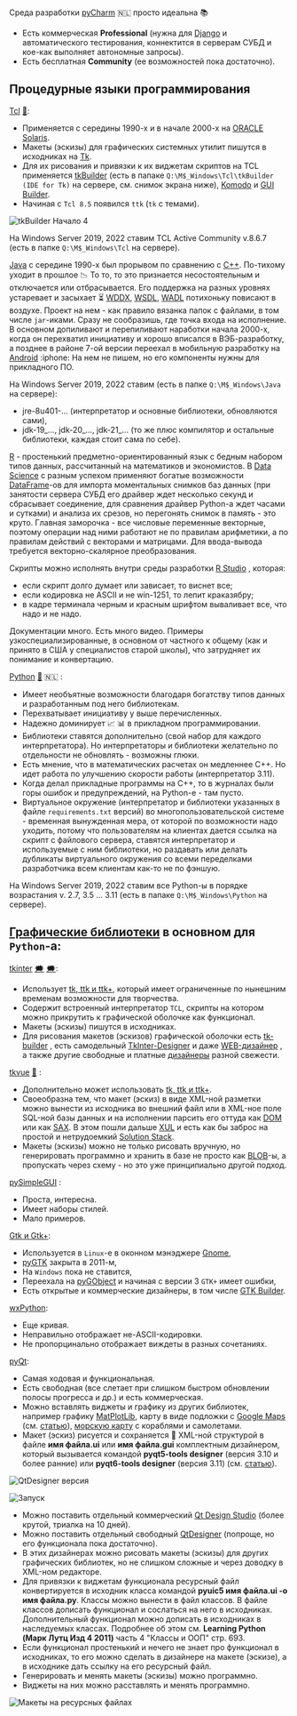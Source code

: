 Среда разработки [pyCharm](https://en.wikipedia.org/wiki/PyCharm) :netherlands: просто идеальна :books:
 - Есть коммерческая **Professional** (нужна для [Django](https://en.wikipedia.org/wiki/Django_(web_framework)) и автоматического тестирования, коннектится в серверам СУБД и кое-как выполняет автономные запросы).
 - Есть бесплатная **Community** (ее возможностей пока достаточно).

## Процедурные языки программирования

[Tcl](https://www.tcl.tk/about/language.html "Делал некоторые графические оболочки с помощью среды разработки tkBuilder") [💬](https://en.wikipedia.org/wiki/Tcl "Описание"):
 - Применяется с середины 1990-х и в начале 2000-х на [ORACLE Solaris](https://en.wikipedia.org/wiki/Oracle_Solaris).
 - Макеты (эскизы) для графических системных утилит пишутся в исходниках на [Tk](https://en.wikipedia.org/wiki/Tk_(software)).
 - Для их рисования и привязки к их виджетам скриптов на TCL применяется [tkBuilder](https://sourceforge.net/projects/tkbuilder84/) (есть в папаке `Q:\M$_Windows\Tcl\tkBuilder (IDE for Tk)` на сервере, см. снимок экрана ниже), [Komodo](https://www.activestate.com/products/komodo-ide/) и [GUI Builder](https://spectcl.sourceforge.net/).
 - Начиная с `Tcl 8.5` появился `ttk` (`tk` с темами).

![tkBuilder Начало 4](https://user-images.githubusercontent.com/104857185/219376538-1686668f-58e8-41e1-b9ff-a7f55ed34eaf.png)

На Windows Server 2019, 2022 ставим TCL Active Community v.8.6.7 (есть в папке `Q:\M$_Windows\Tcl` на сервере).

[Java](https://en.wikipedia.org/wiki/Java_(programming_language) "Начал изучать его вместе с Python-ом и вскоре понял, что Python значительно лучше и полностью перешел на него.") с середине 1990-х был прорывом по сравнению с [C++](https://en.wikipedia.org/wiki/C%2B%2B). По-тихому уходит в прошлое :chart_with_downwards_trend: То то, то это признается несостоятельным и отключается или отбрасывается. Его поддержка на разных уровнях устаревает и засыхает :hourglass_flowing_sand: [WDDX](https://en.wikipedia.org/wiki/WDDX), [WSDL](https://en.wikipedia.org/wiki/Web_Services_Description_Language), [WADL](https://en.wikipedia.org/wiki/Web_Application_Description_Language) потихоньку повисают в воздухе. Проект на нем - как правило вязанка папок с файлами, в том числе `jar`-иками. Сразу не сообразишь, где точка входа на исполнение. В основном допиливают и перепиливают наработки начала 2000-х, когда он перехватил инициативу и хорошо вписался в ВЭБ-разработку, а позднее в районе 7-ой версии переехал в мобильную разработку на [Android](https://en.wikipedia.org/wiki/Android_(operating_system)) :iphone: На нем не пишем, но его компоненты нужны для прикладного ПО.

На Windows Server 2019, 2022 ставим (есть в папке `Q:\M$_Windows\Java` на сервере):
 - jre-8u401-... (интерпретатор и основные библиотеки, обновляются сами),
 - jdk-19_..., jdk-20_..., jdk-21_... (то же плюс компилятор и остальные библиотеки, каждая стоит сама по себе).

[R](https://en.wikipedia.org/wiki/R_(programming_language) "Пробовал его для расчетов данных с SQL Server-а") - простенький предметно-ориентированный язык с бедным набором типов данных, рассчитанный на математиков и экономистов. В [Data Science](https://en.wikipedia.org/wiki/Data_science) с разным успехом применяют богатые возможности [DataFrame](https://www.rdocumentation.org/packages/base/versions/3.6.2/topics/data.frame)-ов для импорта моментальных снимков баз данных (при занятости сервера СУБД его драйвер ждет несколько секунд и сбрасывает соединение, для сравнения драйвер Python-а ждет часами и сутками) и анализа их срезов, но перегонять снимок в память - это круто. Главная заморочка - все числовые переменные векторные, поэтому операции над ними работают не по правилам арифметики, а по правилам действий с векторами и матрицами. Для ввода-вывода требуется векторно-скалярное преобразования.

Скрипты можно исполнять внутри среды разработки [R Studio](https://en.wikipedia.org/wiki/RStudio) , которая:
 - если скрипт долго думает или зависает, то виснет все;
 - если кодировка не ASCII и не win-1251, то лепит краказябру;
 - в кадре терминала черным и красным шрифтом вываливает все, что надо и не надо.

Документации много. Есть много видео. Примеры узкоспециализированные, в основном от частного к общему (как и принято в США у специалистов старой школы), что затрудняет их понимание и конвертацию.

[Python](https://en.wikipedia.org/wiki/Python_(programming_language)) [💬](https://www.python.org/ "Сайт загрузки") 🇳🇱 :
 - Имеет необъятные возможности благодаря богатству типов данных и разработанным под него библиотекам.
 - Перехватывает инициативу у выше перечисленных.
 - Надежно доминирует :chart_with_upwards_trend: :bar_chart: в прикладном программировании.
 - Библиотеки ставятся дополнительно (свой набор для каждого интерпретатора). Но интерпретаторы и библиотеки желательно по отдельности не обновлять - возможны глюки. 
 - Есть мнение, что в математических расчетах он медленнее C++. Но идет работа по улучшению скорости работы (интерпретатор 3.11).
 - Когда делал прикладные программы на C++, то в журналах были горы ошибок и предупреждений, на Python-е - там пусто.
 - Виртуальное окружение (интерпретатор и библиотеки указанных в файле `requirements.txt` версий) во многопользовательской системе - временная вынужденная мера, от которой по возможности надо уходить, потому что пользователям на клиентах дается ссылка на скрипт с файлового сервера, ставятся интерпретатор и используемые с ним библиотеки, но раздавать или делать дубликаты виртуального окружения со всеми переделками разработчика всем клиентам как-то не по фэншую.

На Windows Server 2019, 2022 ставим все Python-ы в порядке возрастания v. 2.7, 3.5 ... 3.11 (есть в папаке `Q:\M$_Windows\Python` на сервере).

## [Графические библиотеки](https://en.wikipedia.org/wiki/Software_framework) в основном для `Python`-а:

[tkinter](https://en.wikipedia.org/wiki/Tkinter) [🗯️](https://docs.python.org/3/library/tkinter.html) [🗯️](https://ru.wikibooks.org/wiki/GUI_Help/Tkinter_book):
 - Использует [tk, ttk и ttk+](https://en.wikipedia.org/wiki/Tk_(software)), который имеет ограниченные по нынешним временам возможности для творчества. 
 - Содержит встроенный интерпретатор `TCL`, скрипты на котором можно прикрутить к графической оболочке как функционал.
 - Макеты (эскизы) пишутся в исходниках.
 - Для рисования макетов (эскизов) графической оболочки есть [tk-builder](https://pypi.org/project/tk-builder) , есть самодельный [TkInter-Designer](https://github.com/ParthJadhav/Tkinter-Designer) и даже [WEB-дизайнер](https://visualtk.com/) , а также другие свободные и платные [дизайнеры](https://stackoverflow.com/questions/14142194/is-there-a-gui-design-app-for-the-tkinter-grid-geometry) разной свежести.

[tkvue](https://pypi.org/project/tkvue) [💬](https://gitlab.com/ikus-soft/tkvue) :
 - Дополнительно может использовать [tk, ttk и ttk+](https://en.wikipedia.org/wiki/Tk_(software)).
 - Своеобразна тем, что макет (эскиз) в виде XML-ной разметки можно вынести из исходника во внешний файл или в XML-ное поле SQL-ной базы данных и на исполнении парсить его оттуда как [DOM](https://en.wikipedia.org/wiki/Document_Object_Model) или как [SAX](https://en.wikipedia.org/wiki/Simple_API_for_XML). В этом пошли дальше [XUL](https://ru.wikipedia.org/wiki/XUL) и есть как бы заброс на простой и нетрудоемкий [Solution Stack](https://en.wikipedia.org/wiki/Solution_stack).
 - Макеты (эскизы) можно не только рисовать вручную, но генерировать программно и хранить в базе не просто как [BLOB](https://en.wikipedia.org/wiki/Object_storage)-ы, а пропускать через схему - но это уже принципиально другой подход.

[pySimpleGUI](https://www.pysimplegui.org/en/latest/) :
 - Проста, интересна.
 - Имеет наборы стилей.
 - Мало примеров. 

[Gtk и Gtk+](https://en.wikipedia.org/wiki/GTK):
 - Используется в `Linux`-е в оконном мэнэджере [Gnome](https://en.wikipedia.org/wiki/GNOME),
 - [pyGTK](https://en.wikipedia.org/wiki/PyGTK) закрыта в 2011-м,
 - На `Windows` пока не ставится,
 - Переехала на [pyGObject](https://pygobject.readthedocs.io/en/latest/) и начиная с версии 3 `GTK+` имеет ошибки,
 - Есть открытые и коммерческие дизайнеры, в том числе [GTK Builder](https://docs.gtk.org/gtk3/class.Builder.html).

[wxPython](https://en.wikipedia.org/wiki/WxPython):
 - Еще кривая.
 - Неправильно отображает не-ASCII-кодировки.
 - Не пропорцинально отображает виждеты в разных сочетаниях.

[pyQt](https://en.wikipedia.org/wiki/Qt_(software)):
 - Самая ходовая и функциональная.
 - Есть свободная (все слетает при слишком быстром обновлении полосы прогресса и др.) и есть коммерческая.
 - Можно вставлять виджеты и графику из других библиотек, например графику [MatPlotLib](https://en.wikipedia.org/wiki/Matplotlib), карту в виде подложки с [Google Maps](https://en.wikipedia.org/wiki/Google_Maps) (см. [статью](https://stackoverflow.com/questions/62835189/how-to-show-google-map-in-my-qtgui-using-pyqt5-qwebkitwidgets)), [морскую карту](https://www.marinetraffic.com/ru/ais/home/centerx:-12.0/centery:25.0/zoom:4) с кораблями и самолетами.
 - Макет (эскиз) рисуется и сохраняется :floppy_disk: XML-ной структурой в файле __имя файла.ui__ или __имя файла.gui__ комплектным дизайнером, который вызывается командой **pyqt5-tools designer** (версия 3.10 и более ранние) или **pyqt6-tools designer** (версия 3.11) (см. [статью](https://stackoverflow.com/questions/72060996/cannot-install-pyqt6-tools-in-python-3-11-on-windows)).

![QtDesigner версия](https://github.com/tsv19su254052/tsv19su254052/assets/104857185/cdd17d20-da5a-4a4d-b121-63ed6bb66fdd)

![Запуск](https://github.com/tsv19su254052/tsv19su254052/assets/104857185/cbdcbee4-ecc3-4277-9201-26d0d0df95e0)

 - Можно поставить отдельный коммерческий [Qt Design Studio](https://www.qt.io/product/ui-design-tools) (более крутой, триалка на 10 дней).
 - Можно поставить отдельный свободный [QtDesigner](https://build-system.fman.io/qt-designer-download) (попроще, но его функционала пока достаточно).
 - В этих дизайнерах можно рисовать макеты (эскизы) для других графических библиотек, но не слишком сложные и через доводку в XML-ном редакторе.
 - Для привязки к виджетам функционала ресурсный файл конвертируется в исходник класса командой **pyuic5  __имя файла.ui__ -o __имя файла.py__**. Классы можно вынести в файл классов. В файле классов дописать функционал и сослаться на него в исходниках. Дополнительный функционал можно дописать в исходниках в наследуемых классах. Подробнее об этом см. **Learning Python (Марк Лутц Изд 4 2011)** часть 4 "Классы и ООП" стр. 693.
 - Если функционал простенький и нечего не знает про функционал в исходниках, то его можно сделать в дизайнере на макете (эскизе), а в исходнике дать ссылку на его ресурсный файл.
 - Генерировать и менять макеты (эскизы) можно программно.
 - Виджеты на них можно расставлять и менять программно.

![Макеты на ресурсных файлах](https://github.com/tsv19su254052/tsv19su254052/assets/104857185/1c64fd4b-19f8-4f55-8162-5dbe4154576b)
